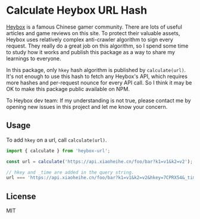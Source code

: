 # Calculate Heybox URL Hash

[Heybox](https://www.xiaoheihe.cn/) is a famous Chinese gamer community. There are lots of useful articles and game reviews on this site. To protect their valuable assets, Heybox uses relatively complex anti-crawler algorithm to sign every request. They really do a great job on this algorithm, so I spend some time to study how it works and publish this package as a way to share my learnings to everyone.

In this package, only `hkey` hash algorithm is published by `calculate(url)`. It's not enough to use this hash to fetch any Heybox's API, which requires more hashes and per-request nounce for every API call. So I think it may be OK to make this package public available on NPM.

To Heybox dev team: If my understanding is not true, please contact me by opening new issues in this project and let me know your concern.

## Usage

To add `hkey` on a url, call `calculate(url)`.

```javascript
import { calculate } from 'heybox-url';

const url = calculate('https://api.xiaoheihe.cn/foo/bar?k1=v1&k2=v2');

// hkey and _time are added in the query string.
url === 'https://api.xiaoheihe.cn/foo/bar?k1=v1&k2=v2&hkey=7CPRX54&_time=1676275161';
```

## License

MIT
